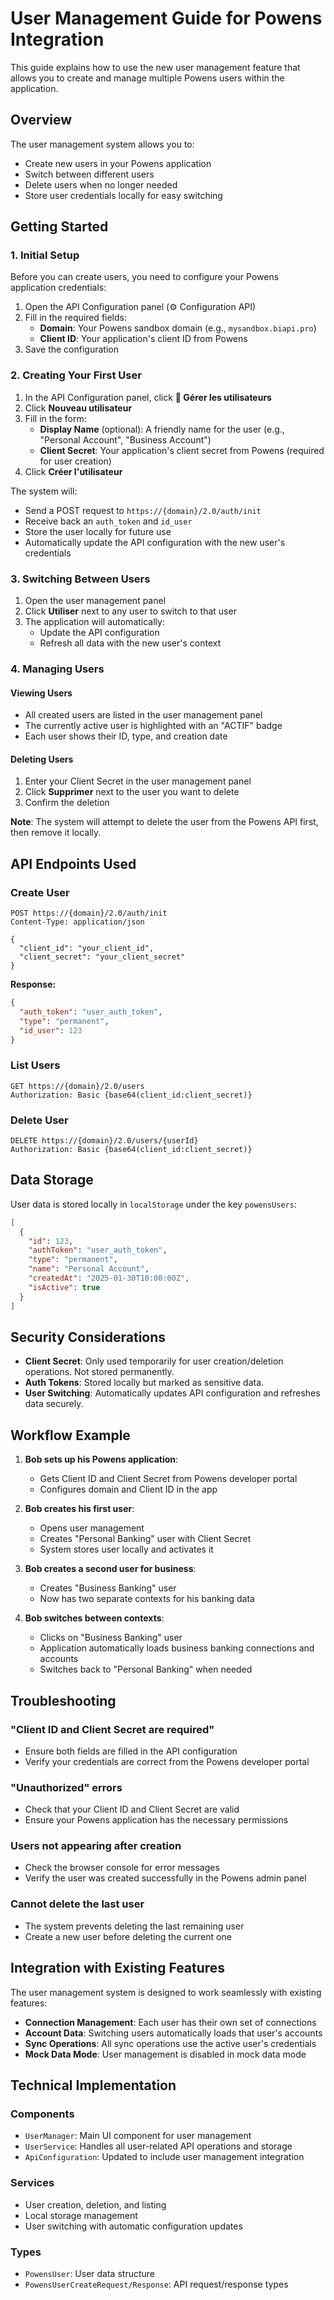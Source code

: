 # User Management Guide for Powens Integration

This guide explains how to use the new user management feature that allows you to create and manage multiple Powens users within the application.

## Overview

The user management system allows you to:
- Create new users in your Powens application
- Switch between different users
- Delete users when no longer needed
- Store user credentials locally for easy switching

## Getting Started

### 1. Initial Setup

Before you can create users, you need to configure your Powens application credentials:

1. Open the API Configuration panel (⚙️ Configuration API)
2. Fill in the required fields:
   - **Domain**: Your Powens sandbox domain (e.g., `mysandbox.biapi.pro`)
   - **Client ID**: Your application's client ID from Powens
3. Save the configuration

### 2. Creating Your First User

1. In the API Configuration panel, click **👥 Gérer les utilisateurs**
2. Click **Nouveau utilisateur**
3. Fill in the form:
   - **Display Name** (optional): A friendly name for the user (e.g., "Personal Account", "Business Account")
   - **Client Secret**: Your application's client secret from Powens (required for user creation)
4. Click **Créer l'utilisateur**

The system will:
- Send a POST request to `https://{domain}/2.0/auth/init`
- Receive back an `auth_token` and `id_user`
- Store the user locally for future use
- Automatically update the API configuration with the new user's credentials

### 3. Switching Between Users

1. Open the user management panel
2. Click **Utiliser** next to any user to switch to that user
3. The application will automatically:
   - Update the API configuration
   - Refresh all data with the new user's context

### 4. Managing Users

#### Viewing Users
- All created users are listed in the user management panel
- The currently active user is highlighted with an "ACTIF" badge
- Each user shows their ID, type, and creation date

#### Deleting Users
1. Enter your Client Secret in the user management panel
2. Click **Supprimer** next to the user you want to delete
3. Confirm the deletion

**Note**: The system will attempt to delete the user from the Powens API first, then remove it locally.

## API Endpoints Used

### Create User
```
POST https://{domain}/2.0/auth/init
Content-Type: application/json

{
  "client_id": "your_client_id",
  "client_secret": "your_client_secret"
}
```

**Response:**
```json
{
  "auth_token": "user_auth_token",
  "type": "permanent",
  "id_user": 123
}
```

### List Users
```
GET https://{domain}/2.0/users
Authorization: Basic {base64(client_id:client_secret)}
```

### Delete User
```
DELETE https://{domain}/2.0/users/{userId}
Authorization: Basic {base64(client_id:client_secret)}
```

## Data Storage

User data is stored locally in `localStorage` under the key `powensUsers`:

```json
[
  {
    "id": 123,
    "authToken": "user_auth_token",
    "type": "permanent",
    "name": "Personal Account",
    "createdAt": "2025-01-30T10:00:00Z",
    "isActive": true
  }
]
```

## Security Considerations

- **Client Secret**: Only used temporarily for user creation/deletion operations. Not stored permanently.
- **Auth Tokens**: Stored locally but marked as sensitive data.
- **User Switching**: Automatically updates API configuration and refreshes data securely.

## Workflow Example

1. **Bob sets up his Powens application**:
   - Gets Client ID and Client Secret from Powens developer portal
   - Configures domain and Client ID in the app

2. **Bob creates his first user**:
   - Opens user management
   - Creates "Personal Banking" user with Client Secret
   - System stores user locally and activates it

3. **Bob creates a second user for business**:
   - Creates "Business Banking" user
   - Now has two separate contexts for his banking data

4. **Bob switches between contexts**:
   - Clicks on "Business Banking" user
   - Application automatically loads business banking connections and accounts
   - Switches back to "Personal Banking" when needed

## Troubleshooting

### "Client ID and Client Secret are required"
- Ensure both fields are filled in the API configuration
- Verify your credentials are correct from the Powens developer portal

### "Unauthorized" errors
- Check that your Client ID and Client Secret are valid
- Ensure your Powens application has the necessary permissions

### Users not appearing after creation
- Check the browser console for error messages
- Verify the user was created successfully in the Powens admin panel

### Cannot delete the last user
- The system prevents deleting the last remaining user
- Create a new user before deleting the current one

## Integration with Existing Features

The user management system is designed to work seamlessly with existing features:

- **Connection Management**: Each user has their own set of connections
- **Account Data**: Switching users automatically loads that user's accounts
- **Sync Operations**: All sync operations use the active user's credentials
- **Mock Data Mode**: User management is disabled in mock data mode

## Technical Implementation

### Components
- `UserManager`: Main UI component for user management
- `UserService`: Handles all user-related API operations and storage
- `ApiConfiguration`: Updated to include user management integration

### Services
- User creation, deletion, and listing
- Local storage management
- User switching with automatic configuration updates

### Types
- `PowensUser`: User data structure
- `PowensUserCreateRequest/Response`: API request/response types
